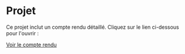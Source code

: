 # Projet

Ce projet inclut un compte rendu détaillé. Cliquez sur le lien ci-dessous pour l'ouvrir :

[Voir le compte rendu](./Comte_Rendu.pdf)
